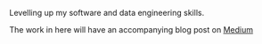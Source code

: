 Levelling up my software and data engineering skills. 

The work in here will have an accompanying blog post on [Medium](medium.com/@kelvingakuo)